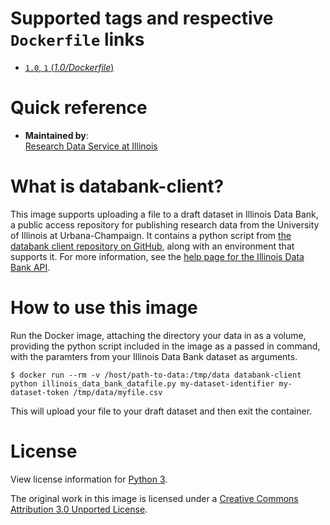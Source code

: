 # Supported tags and respective `Dockerfile` links

-    [`1.0`, `1` (*1.0/Dockerfile*)](https://github.com/illinoisdatabank/docker-databank-client/blob/1.0/Dockerfile)

# Quick reference

-    **Maintained by**:  
    [Research Data Service at Illinois](http://www.library.illinois.edu/rds/)

# What is databank-client?

This image supports uploading a file to a draft dataset in Illinois Data Bank, a public access repository for publishing research data from the University of Illinois at Urbana-Champaign. It contains a python script from [the databank client repository on GitHub](https://github.com/medusa-project/databank-client), along with an environment that supports it. For more information, see the [help page for the Illinois Data Bank API](https://databank.illinois.edu/help#api).

# How to use this image

Run the Docker image, attaching the directory your data in as a volume, providing the python script included in the image as a passed in command, with the paramters from your Illinois Data Bank dataset as arguments.

```console
$ docker run --rm -v /host/path-to-data:/tmp/data databank-client python illinois_data_bank_datafile.py my-dataset-identifier my-dataset-token /tmp/data/myfile.csv
```
This will upload your file to your draft dataset and then exit the container.

# License

View license information for [Python 3](https://docs.python.org/3/license.html).

The original work in this image is licensed under a [Creative Commons Attribution 3.0 Unported License](http://creativecommons.org/licenses/by/3.0/deed.en_US).
